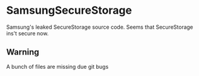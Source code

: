 # SamsungSecureStorage
Samsung's leaked SecureStorage source code. Seems that SecureStorage ins't secure now.

## Warning

A bunch of files are missing due git bugs

